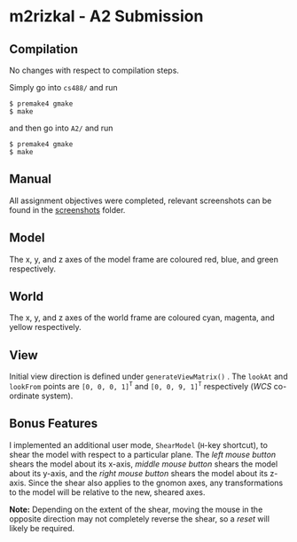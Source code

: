 # m2rizkal - A2 Submission

## Compilation
No changes with respect to compilation steps.

Simply go into `cs488/` and run

```
$ premake4 gmake
$ make
```

and then go into `A2/` and run

```
$ premake4 gmake
$ make
```

## Manual

All assignment objectives were completed, relevant screenshots can be found in the [screenshots](screenshots/) folder.

## Model
The x, y, and z axes of the model frame are coloured red, blue, and green respectively.

## World
The x, y, and z axes of the world frame are coloured cyan, magenta, and yellow respectively.

## View
Initial view direction is defined under `generateViewMatrix()` . 
The `lookAt` and `lookFrom` points are `[0, 0, 0, 1]`<sup>`T`</sup> and `[0, 0, 9, 1]`<sup>`T`</sup> respectively (*WCS* co-ordinate system).

## Bonus Features
I implemented an additional user mode, `ShearModel` (`H`-key shortcut), to shear the model with respect to a particular plane. The *left mouse button* shears the model about its x-axis, *middle mouse button* shears the model about its y-axis, and the *right mouse button* shears the model about its z-axis. Since the shear also applies to the gnomon axes, any transformations to the model will be relative to the new, sheared axes.

**Note:** Depending on the extent of the shear, moving the mouse in the opposite direction may not completely reverse the shear, so a *reset* will likely be required.
